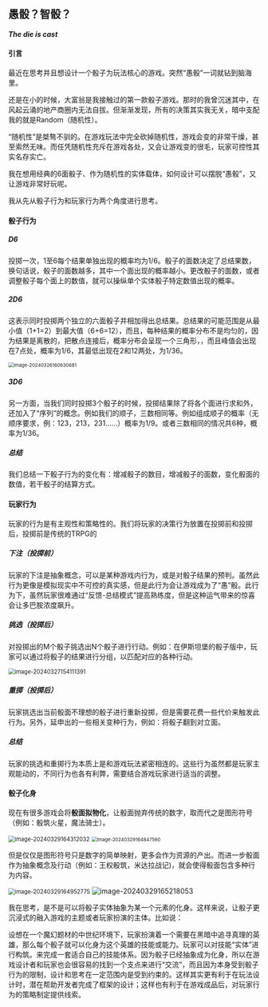 ## 愚骰？智骰？

***The die is cast***

#### 引言

最近在思考并且想设计一个骰子为玩法核心的游戏。突然“愚骰”一词就钻到脑海里。

还是在小的时候，大富翁是我接触过的第一款骰子游戏。那时的我曾沉迷其中，在风起云涌的地产商圈内无法自拔。但渐渐发现，所有的决策其实我无关，暗中支配我的就是Random（随机性）。

“随机性”是桀骜不驯的。在游戏玩法中完全砍掉随机性，游戏会变的非常干燥，甚至索然无味。而任凭随机性充斥在游戏各处，又会让游戏变的很毛，玩家可控性其实名存实亡。

我在想用经典的6面骰子、作为随机性的实体载体，如何设计可以摆脱“愚骰”，又让游戏非常好玩呢。

我从先从骰子行为和玩家行为两个角度进行思考。

#### 骰子行为

##### D6

投掷一次，1至6每个结果单独出现的概率均为1/6。骰子的面数决定了总结果数，换句话说，骰子的面数越多，其中一个面出现的概率越小。更改骰子的面数，或者调整骰子每个面上的数值，就可以操纵单个实体骰子特定数值出现的概率。

##### 2D6

这表示同时投掷两个独立的六面骰子并相加得出总结果。总结果的可能范围是从最小值（1+1=2）到最大值（6+6=12），而且，每种结果的概率分布不是均匀的，因为结果是离散的，把散点连接后，概率分布会呈现一个三角形，，而且峰值会出现在7点处，概率为1/6，其最低出现在2和12两处，为1/36。

<img src="K:\bunkergames\draft\img\游戏思考_骰子核心\image-20240326160630681.png" alt="image-20240326160630681" style="zoom: 67%;" />

##### 3D6

另一方面，当我们同时投掷3个骰子的时候，投掷结果除了将各个面进行求和外，还加入了“序列”的概念。例如我们的顺子，三数相同等。例如组成顺子的概率（无顺序要求，例：123，213，231……）概率为1/9。或者三数相同的情况共6种，概率为1/36。

##### 总结

我们总结一下骰子行为的变化有：增减骰子的数目，增减骰子的面数，变化骰面的数值，若干骰子的结算方式。

#### 玩家行为

玩家的行为是有主观性和策略性的。我们将玩家的决策行为放置在投掷前和投掷后，投掷前是传统的TRPG的

##### 下注（投掷前）

玩家的下注是抽象概念，可以是某种游戏内行为，或是对骰子结果的预判。虽然此行为更像是模拟现实中不可控的真实感，但是此行为会让游戏成为了“愚”骰。此行为下，虽然玩家很难通过“反馈-总结模式”提高熟练度，但是这种运气带来的惊喜会让多巴胺浓度飙升。

##### 挑选（投掷后）

对投掷出的M个骰子挑选出N个骰子进行行动。例如：在伊斯坦堡的骰子版中，玩家可以通过将骰子的结果进行分组，以匹配对应的各种行动。

<img src="K:\bunkergames\draft\img\游戏思考_骰子核心\image-20240327154111391.png" alt="image-20240327154111391" style="zoom: 80%;" />

##### 重掷（投掷后）

玩家挑选出当前骰面不理想的骰子进行重新投掷，但是需要花费一些代价来触发此行为。另外，延申出的一些相关变种行为，例如：将骰子翻到对立面。

##### 总结

玩家的挑选和重掷行为本质上是和游戏玩法紧密相连的。这些行为虽然都是玩家主观能动的，不同行为也各有利弊，需要结合游戏玩家进行适当的调整。

#### 骰子化身

现在有很多游戏会将**骰面拟物化**，让骰面抛弃传统的数字，取而代之是图形符号（例如：骰筑火星，魔法骑士）。

<img src="K:\bunkergames\draft\img\游戏思考_骰子核心\image-20240329164312032.png" alt="image-20240329164312032" style="zoom:80%;" /> <img src="K:\bunkergames\draft\img\游戏思考_骰子核心\image-20240329164847560.png" alt="image-20240329164847560" style="zoom:67%;" />

但是仅仅是图形符号只是数字的简单映射，更多会作为资源的产出。而进一步骰面作为抽象概念及行动（例如：王权骰筑，米达拉战记)，就会使得骰面包含多种行为内容。

<img src="K:\bunkergames\draft\img\游戏思考_骰子核心\image-20240329164952775.png" alt="image-20240329164952775" style="zoom:80%;" /> ![image-20240329165218053](K:\bunkergames\draft\img\游戏思考_骰子核心\image-20240329165218053.png)

我在思考，是不是可以将骰子实体抽象为某一个元素的化身。这样来说，让骰子更沉浸式的融入游戏的主题或者玩家扮演的主体。比如说：

设想在一个魔幻题材的中世纪环境下，玩家扮演着一个需要在黑暗中追寻真理的英雄，那么每个骰子就可以化身为这个英雄的技能或能力。玩家可以对技能“实体”进行构筑。来完成一套适合自己的技能体系。因为骰子已经抽象成为化身，所以在游戏设计者和玩家也会很容易的找到一个支点来进行“交流”，而且因为本身受到骰子行为的限制，设计和思考在一定范围内是受到约束的。这样其实更有利于在玩法设计时，潜在帮助开发者完成了框架的设计；这样也有利于在游戏成品后，对玩家行为的策略制定提供线索。









